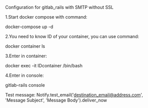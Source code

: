 Configuration for gitlab_rails with SMTP without SSL

1.Start docker compose with command:

docker-compose up -d

2.You need to know ID of your container, you can use command:

docker container ls

3.Enter in  container:

docker exec -it IDcontainer /bin/bash

4.Enter in console:

gitlab-rails console

Test message:
Notify.test_email('destination_email@address.com', 'Message Subject', 'Message Body').deliver_now
